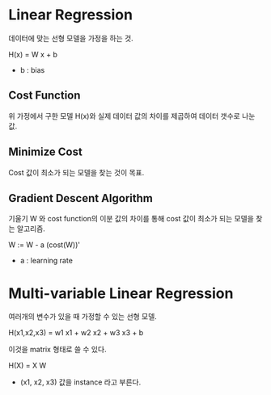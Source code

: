 # Linear Regression

데이터에 맞는 선형 모델을 가정을 하는 것.

H(x) = W x + b

* b : bias

## Cost Function

위 가정에서 구한 모델 H(x)와 실제 데이터 값의 차이를 제곱하여 데이터 갯수로 나눈 값.


## Minimize Cost

Cost 값이 최소가 되는 모델을 찾는 것이 목표.


## Gradient Descent Algorithm

기울기 W 와 cost function의 이분 값의 차이를 통해 cost 값이 최소가 되는 모델을 찾는 알고리즘.

W := W - a (cost(W))'

* a : learning rate

# Multi-variable Linear Regression

여러개의 변수가 있을 때 가정할 수 있는 선형 모델.

H(x1,x2,x3) = w1 x1 + w2 x2 + w3 x3 + b

이것을 matrix 형태로 쓸 수 있다.

H(X) = X W

- (x1, x2, x3) 값을 instance 라고 부른다.
